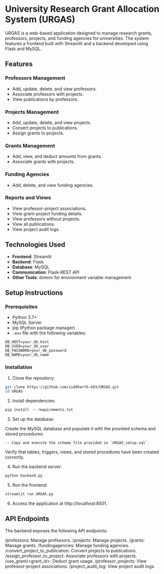 # University Research Grant Allocation System (URGAS)

URGAS is a web-based application designed to manage research grants, professors, projects, and funding agencies for universities. The system features a frontend built with Streamlit and a backend developed using Flask and MySQL.

## Features

### Professors Management
- Add, update, delete, and view professors.
- Associate professors with projects.
- View publications by professors.

### Projects Management
- Add, update, delete, and view projects.
- Convert projects to publications.
- Assign grants to projects.

### Grants Management
- Add, view, and deduct amounts from grants.
- Associate grants with projects.

### Funding Agencies
- Add, delete, and view funding agencies.

### Reports and Views
- View professor-project associations.
- View grant-project funding details.
- View professors without projects.
- View all publications.
- View project audit logs.

## Technologies Used
- **Frontend**: Streamlit
- **Backend**: Flask
- **Database**: MySQL
- **Communication**: Flask-REST API
- **Other Tools**: dotenv for environment variable management

## Setup Instructions

### Prerequisites
- Python 3.7+
- MySQL Server
- pip (Python package manager)
- `.env` file with the following variables:
```
DB_HOST=your_db_host
DB_USER=your_db_user 
DB_PASSWORD=your_db_password 
DB_NAME=your_db_name
```

### Installation
1. Clone the repository:
 ```bash
 git clone https://github.com/siddharth-k03/URGAS.git
 cd URGAS
 ```

2. Install dependencies:
 ```bash
 pip install -r requirements.txt
 ```

3. Set up the database:

 Create the MySQL database and populate it with the provided schema and stored procedures:
 ```
 -- Copy and execute the schema file provided in `URGAS_setup.sql`.
 ```
 Verify that tables, triggers, views, and stored procedures have been created correctly.

4. Run the backend server:
 ```bash
 python backend.py
 ```

5. Run the frontend:
 ```bash
 streamlit run URGAS.py
 ```

6. Access the application at http://localhost:8501.

## API Endpoints
The backend exposes the following API endpoints:

/professors: Manage professors.
/projects: Manage projects.
/grants: Manage grants.
/fundingagencies: Manage funding agencies.
/convert_project_to_publication: Convert projects to publications.
/assign_professor_to_project: Associate professors with projects.
/use_grant/<grant_id>: Deduct grant usage.
/professor_projects: View professor-project associations.
/project_audit_log: View project audit logs.